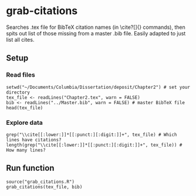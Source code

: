 # grab-citations

Searches .tex file for BibTeX citation names (in \cite?[]{} commands), then spits out list of those missing from a master .bib file. Easily adapted to just list all cites.

## Setup

### Read files

```{r}
setwd("~/Documents/Columbia/Dissertation/deposit/Chapter2") # set your directory
tex_file <- readLines("Chapter2.tex", warn = FALSE)
bib <- readLines("../Master.bib", warn = FALSE) # master BibTeX file
head(tex_file)
```

### Explore data

```{r}
grep("\\cite[[:lower:]]*[[:punct:][:digit:]]+", tex_file) # Which lines have citations?
length(grep("\\cite[[:lower:]]*[[:punct:][:digit:]]+", tex_file)) # How many lines?
```

## Run function

```{r}
source("grab_citations.R")
grab_citations(tex_file, bib)
```
